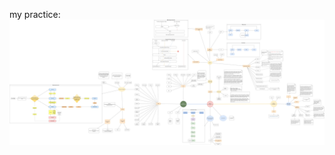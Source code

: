my practice:
![Full stack source struct](https://github.com/thanhtai-personal/my-pratice-2023/blob/master/a_summary_about_web_technology.png?raw=true)
